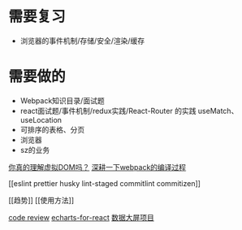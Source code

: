 # 需要复习
- 浏览器的事件机制/存储/安全/渲染/缓存

# 需要做的

- Webpack知识目录/面试题
- react面试题/事件机制/redux实践/React-Router 的实践 useMatch、useLocation
- 可排序的表格、分页
- 浏览器
- sz的业务

[你真的理解虚拟DOM吗？](https://www.bilibili.com/video/BV1iu4y1S7CB?spm_id_from=333.788.videopod.sections&vd_source=22af953ea4c09540ad1966711a2d53f0)
[深耕一下webpack的编译过程](https://www.bilibili.com/video/BV1hP411C7hf?spm_id_from=333.788.videopod.sections&vd_source=22af953ea4c09540ad1966711a2d53f0)

[[eslint prettier husky lint-staged commitlint commitizen]]


[[趋势]]
[[使用方法]]

[code review](https://github.com/bbc/simorgh/blob/latest/docs/Code-Reviews.mdx)
[echarts-for-react](https://github.com/hustcc/echarts-for-react)
[数据大屏项目](https://gitee.com/MTrun/react-big-screen#https://gitee.com/MTrun/react-big-screen-plugin)
